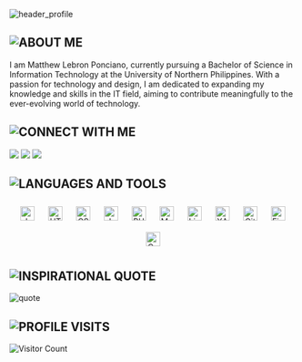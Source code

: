 ![header_profile](https://github.com/user-attachments/assets/3fc5b994-521f-4d73-94de-bd94ec6c6b0b)
## ![ABOUT ME](https://github.com/user-attachments/assets/cc2900d4-e292-4930-a807-fda7d03512fe)
<p>I am Matthew Lebron Ponciano, currently pursuing a Bachelor of Science in Information Technology at the University of Northern Philippines. With a passion for technology and design, I am dedicated to expanding my knowledge and skills in the IT field, aiming to contribute meaningfully to the ever-evolving world of technology.</p>



## ![CONNECT WITH ME](https://github.com/user-attachments/assets/1aa14a8b-9f62-46cf-8984-d998c2123f42)
<a href="https://www.facebook.com/matthewlebron.ponciano"><img src="https://img.shields.io/badge/Matthew Lebron Ponciano-1877F2?style=for-the-badge&logo=facebook&logoColor=white"></a> <a href="https://discord.com/users/576591168050167830"><img src="https://img.shields.io/badge/nacht.-%237289DA.svg?&style=for-the-badge&logo=discord&logoColor=white"></a> <a href="https://github.com/MLPonciano"><img src="https://img.shields.io/badge/MLPonciano-%23121011.svg?&style=for-the-badge&logo=github&logoColor=white"></a>

## ![LANGUAGES AND TOOLS](https://github.com/user-attachments/assets/b691c98b-fcb1-4b1d-9bf0-d1b165320cf7)
<div align="center">  
<a href="https://www.java.com/" target="_blank"><img style="margin: 10px" src="https://profilinator.rishav.dev/skills-assets/java-original-wordmark.svg" alt="Java" height="25" /></a>  
<a href="https://en.wikipedia.org/wiki/HTML5" target="_blank"><img style="margin: 10px" src="https://profilinator.rishav.dev/skills-assets/html5-original-wordmark.svg" alt="HTML5" height="25" /></a>  
<a href="https://www.w3schools.com/css/" target="_blank"><img style="margin: 10px" src="https://profilinator.rishav.dev/skills-assets/css3-original-wordmark.svg" alt="CSS3" height="25" /></a>  
<a href="https://www.javascript.com/" target="_blank"><img style="margin: 10px" src="https://profilinator.rishav.dev/skills-assets/javascript-original.svg" alt="JavaScript" height="25" /></a>  
<a href="https://www.php.net/" target="_blank"><img style="margin: 10px" src="https://profilinator.rishav.dev/skills-assets/php-original.svg" alt="PHP" height="25" /></a>  
<a href="https://www.mysql.com/" target="_blank"><img style="margin: 10px" src="https://profilinator.rishav.dev/skills-assets/mysql-original-wordmark.svg" alt="MySQL" height="25" /></a>  
<a href="https://www.linux.org/" target="_blank"><img style="margin: 10px" src="https://profilinator.rishav.dev/skills-assets/linux-original.svg" alt="Linux" height="25" /></a>  
<a href="https://www.apachefriends.org/" target="_blank"><img style="margin: 10px" src="https://profilinator.rishav.dev/skills-assets/xampp.png" alt="XAMPP" height="25" /></a>  
<a href="https://github.com/" target="_blank"><img style="margin: 10px" src="https://profilinator.rishav.dev/skills-assets/git-scm-icon.svg" alt="Git" height="25" /></a>  
<a href="https://www.figma.com/" target="_blank"><img style="margin: 10px" src="https://profilinator.rishav.dev/skills-assets/figma-icon.svg" alt="Figma" height="25" /></a> 
<a href="https://www.canva.com/" target="_blank"><img style="margin: 10px" src="https://upload.wikimedia.org/wikipedia/commons/thumb/0/08/Canva_icon_2021.svg/600px-Canva_icon_2021.svg.png?20220821125247" alt="Canva" height="25" /></a> 
</div>  

## ![INSPIRATIONAL QUOTE](https://github.com/user-attachments/assets/42dc73e0-ba85-4c66-9454-9d2d31404773)
![quote](https://github.com/user-attachments/assets/9272efd1-ae41-4e0f-bac6-4c2ade4a6dc4)

## ![PROFILE VISITS](https://github.com/user-attachments/assets/23e57a9d-5e8e-4c16-a824-ef35a57635e2)
![Visitor Count](https://profile-counter.glitch.me/{MLPonciano}/count.svg)
